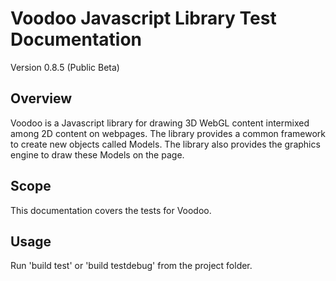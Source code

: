 Voodoo Javascript Library Test Documentation
=================================================

Version 0.8.5 (Public Beta)

## Overview

Voodoo is a Javascript library for drawing 3D WebGL content intermixed among 2D content on webpages. The library provides a common framework to create new objects called Models. The library also provides the graphics engine to draw these Models on the page.

## Scope

This documentation covers the tests for Voodoo.

## Usage

Run 'build test' or 'build testdebug' from the project folder.